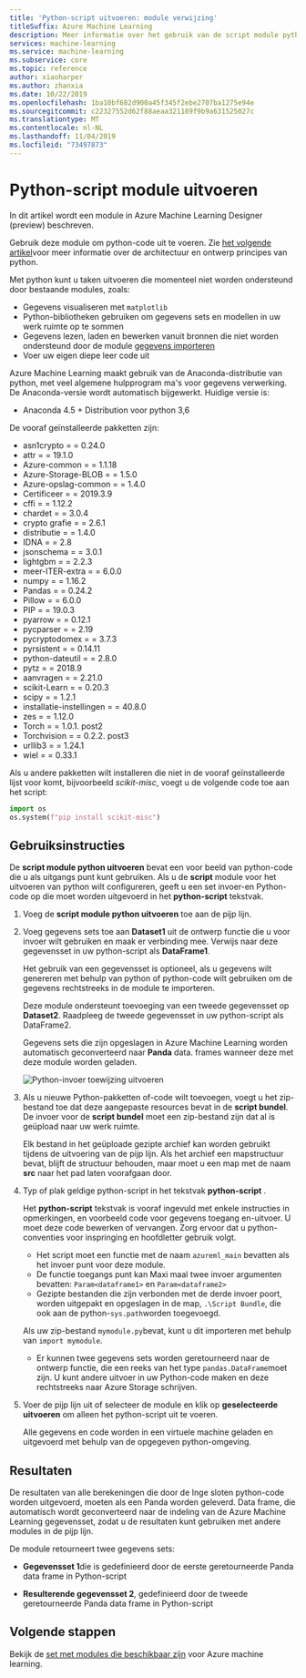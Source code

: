 ```yaml
---
title: 'Python-script uitvoeren: module verwijzing'
titleSuffix: Azure Machine Learning
description: Meer informatie over het gebruik van de script module python uitvoeren in Azure Machine Learning voor het uitvoeren van python-code.
services: machine-learning
ms.service: machine-learning
ms.subservice: core
ms.topic: reference
author: xiaoharper
ms.author: zhanxia
ms.date: 10/22/2019
ms.openlocfilehash: 1ba10bf682d900a45f345f2ebe2707ba1275e94e
ms.sourcegitcommit: c22327552d62f88aeaa321189f9b9a631525027c
ms.translationtype: MT
ms.contentlocale: nl-NL
ms.lasthandoff: 11/04/2019
ms.locfileid: "73497873"
---
```

# <a name="execute-python-script-module"></a>Python-script module uitvoeren

In dit artikel wordt een module in Azure Machine Learning Designer (preview) beschreven.

Gebruik deze module om python-code uit te voeren. Zie [het volgende artikel](https://docs.microsoft.com/azure/machine-learning/machine-learning-execute-python-scripts)voor meer informatie over de architectuur en ontwerp principes van python.

Met python kunt u taken uitvoeren die momenteel niet worden ondersteund door bestaande modules, zoals:

+ Gegevens visualiseren met `matplotlib`
+ Python-bibliotheken gebruiken om gegevens sets en modellen in uw werk ruimte op te sommen
+ Gegevens lezen, laden en bewerken vanuit bronnen die niet worden ondersteund door de module [gegevens importeren](./import-data.md)
+ Voer uw eigen diepe leer code uit 


Azure Machine Learning maakt gebruik van de Anaconda-distributie van python, met veel algemene hulpprogram ma's voor gegevens verwerking. De Anaconda-versie wordt automatisch bijgewerkt. Huidige versie is:
 -  Anaconda 4.5 + Distribution voor python 3,6 

De vooraf geïnstalleerde pakketten zijn:
-  asn1crypto = = 0.24.0
- attr = = 19.1.0
- Azure-common = = 1.1.18
- Azure-Storage-BLOB = = 1.5.0
- Azure-opslag-common = = 1.4.0
- Certificeer = = 2019.3.9
- cffi = = 1.12.2
- chardet = = 3.0.4
- crypto grafie = = 2.6.1
- distributie = = 1.4.0
- IDNA = = 2.8
- jsonschema = = 3.0.1
- lightgbm = = 2.2.3
- meer-ITER-extra = = 6.0.0
- numpy = = 1.16.2
- Pandas = = 0.24.2
- Pillow = = 6.0.0
- PIP = = 19.0.3
- pyarrow = = 0.12.1
- pycparser = = 2.19
- pycryptodomex = = 3.7.3
- pyrsistent = = 0.14.11
- python-dateutil = = 2.8.0
- pytz = = 2018.9
- aanvragen = = 2.21.0
- scikit-Learn = = 0.20.3
- scipy = = 1.2.1
- installatie-instellingen = = 40.8.0
- zes = = 1.12.0
- Torch = = 1.0.1. post2
- Torchvision = = 0.2.2. post3
- urllib3 = = 1.24.1
- wiel = = 0.33.1 

 Als u andere pakketten wilt installeren die niet in de vooraf geïnstalleerde lijst voor komt, bijvoorbeeld *scikit-misc*, voegt u de volgende code toe aan het script: 

 ```python
import os
os.system(f"pip install scikit-misc")
```

## <a name="how-to-use"></a>Gebruiksinstructies

De **script module python uitvoeren** bevat een voor beeld van python-code die u als uitgangs punt kunt gebruiken. Als u de **script** module voor het uitvoeren van python wilt configureren, geeft u een set invoer-en Python-code op die moet worden uitgevoerd in het **python-script** tekstvak.

1. Voeg de **script module python uitvoeren** toe aan de pijp lijn.

2. Voeg gegevens sets toe aan **Dataset1** uit de ontwerp functie die u voor invoer wilt gebruiken en maak er verbinding mee. Verwijs naar deze gegevensset in uw python-script als **DataFrame1**.

    Het gebruik van een gegevensset is optioneel, als u gegevens wilt genereren met behulp van python of python-code wilt gebruiken om de gegevens rechtstreeks in de module te importeren.

    Deze module ondersteunt toevoeging van een tweede gegevensset op **Dataset2**. Raadpleeg de tweede gegevensset in uw python-script als DataFrame2.

    Gegevens sets die zijn opgeslagen in Azure Machine Learning worden automatisch geconverteerd naar **Panda** data. frames wanneer deze met deze module worden geladen.

    ![Python-invoer toewijzing uitvoeren](media/module/python-module.png)

4. Als u nieuwe Python-pakketten of-code wilt toevoegen, voegt u het zip-bestand toe dat deze aangepaste resources bevat in de **script bundel**. De invoer voor de **script bundel** moet een zip-bestand zijn dat al is geüpload naar uw werk ruimte. 

    Elk bestand in het geüploade gezipte archief kan worden gebruikt tijdens de uitvoering van de pijp lijn. Als het archief een mapstructuur bevat, blijft de structuur behouden, maar moet u een map met de naam **src** naar het pad laten voorafgaan door.

5. Typ of plak geldige python-script in het tekstvak **python-script** .

    Het **python-script** tekstvak is vooraf ingevuld met enkele instructies in opmerkingen, en voorbeeld code voor gegevens toegang en-uitvoer. U moet deze code bewerken of vervangen. Zorg ervoor dat u python-conventies voor inspringing en hoofdletter gebruik volgt.

    + Het script moet een functie met de naam `azureml_main` bevatten als het invoer punt voor deze module.
    + De functie toegangs punt kan Maxi maal twee invoer argumenten bevatten: `Param<dataframe1>` en `Param<dataframe2>`
    + Gezipte bestanden die zijn verbonden met de derde invoer poort, worden uitgepakt en opgeslagen in de map, `.\Script Bundle`, die ook aan de python-`sys.path`worden toegevoegd. 

    Als uw zip-bestand `mymodule.py`bevat, kunt u dit importeren met behulp van `import mymodule`.

    + Er kunnen twee gegevens sets worden geretourneerd naar de ontwerp functie, die een reeks van het type `pandas.DataFrame`moet zijn. U kunt andere uitvoer in uw Python-code maken en deze rechtstreeks naar Azure Storage schrijven.

6. Voer de pijp lijn uit of selecteer de module en klik op **geselecteerde uitvoeren** om alleen het python-script uit te voeren.

    Alle gegevens en code worden in een virtuele machine geladen en uitgevoerd met behulp van de opgegeven python-omgeving.

## <a name="results"></a>Resultaten

De resultaten van alle berekeningen die door de Inge sloten python-code worden uitgevoerd, moeten als een Panda worden geleverd. Data frame, die automatisch wordt geconverteerd naar de indeling van de Azure Machine Learning gegevensset, zodat u de resultaten kunt gebruiken met andere modules in de pijp lijn.

De module retourneert twee gegevens sets:  
  
+ **Gegevensset 1**die is gedefinieerd door de eerste geretourneerde Panda data frame in Python-script

+ **Resulterende gegevensset 2**, gedefinieerd door de tweede geretourneerde Panda data frame in Python-script


## <a name="next-steps"></a>Volgende stappen

Bekijk de [set met modules die beschikbaar zijn](module-reference.md) voor Azure machine learning. 